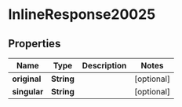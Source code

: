 

# InlineResponse20025


## Properties

Name | Type | Description | Notes
------------ | ------------- | ------------- | -------------
**original** | **String** |  |  [optional]
**singular** | **String** |  |  [optional]



